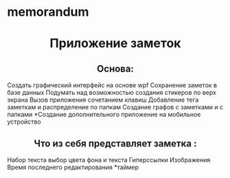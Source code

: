 # memorandum
<h1 align="center">Приложение заметок</h1>
<h2 align="center">Основа:</h2>
Создать графический интерфейс на основе wpf
Сохранение заметок в базе данных
Подумать над возможностью создания стикеров по верх экрана
Вызов приложения сочетанием клавиш
Добавление тега заметкам и распределение по папкам
Создание графов с заметками и с папками
*Создание дополнительного приложение на мобильное устройство
<h2 align="center">Что из себя представляет заметка :</h2>
Набор текста 
выбор цвета фона и текста
Гиперссылки
Изображения
Время последнего редактирования
*таймер

